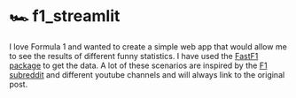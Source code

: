 # 🏎️ f1_streamlit

I love Formula 1 and wanted to create a simple web app that would allow me to see the results of different funny statistics. I have used the [FastF1 package](https://docs.fastf1.dev/) to get the data. A lot of these scenarios are inspired by the [F1 subreddit](https://www.reddit.com/r/formula1/) and different youtube channels and will always link to the original post.
